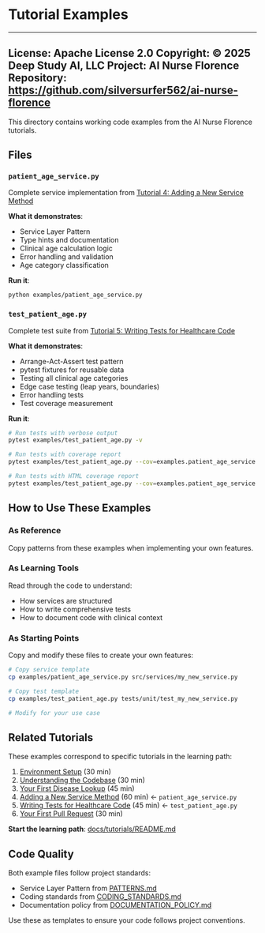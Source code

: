 # Tutorial Examples

---
**License**: Apache License 2.0
**Copyright**: © 2025 Deep Study AI, LLC
**Project**: AI Nurse Florence
**Repository**: https://github.com/silversurfer562/ai-nurse-florence
---

This directory contains working code examples from the AI Nurse Florence tutorials.

## Files

### `patient_age_service.py`
Complete service implementation from [Tutorial 4: Adding a New Service Method](../docs/tutorials/04-adding-service-method.md)

**What it demonstrates**:
- Service Layer Pattern
- Type hints and documentation
- Clinical age calculation logic
- Error handling and validation
- Age category classification

**Run it**:
```bash
python examples/patient_age_service.py
```

### `test_patient_age.py`
Complete test suite from [Tutorial 5: Writing Tests for Healthcare Code](../docs/tutorials/05-writing-healthcare-tests.md)

**What it demonstrates**:
- Arrange-Act-Assert test pattern
- pytest fixtures for reusable data
- Testing all clinical age categories
- Edge case testing (leap years, boundaries)
- Error handling tests
- Test coverage measurement

**Run it**:
```bash
# Run tests with verbose output
pytest examples/test_patient_age.py -v

# Run tests with coverage report
pytest examples/test_patient_age.py --cov=examples.patient_age_service --cov-report=term-missing

# Run tests with HTML coverage report
pytest examples/test_patient_age.py --cov=examples.patient_age_service --cov-report=html
```

## How to Use These Examples

### As Reference
Copy patterns from these examples when implementing your own features.

### As Learning Tools
Read through the code to understand:
- How services are structured
- How to write comprehensive tests
- How to document code with clinical context

### As Starting Points
Copy and modify these files to create your own features:
```bash
# Copy service template
cp examples/patient_age_service.py src/services/my_new_service.py

# Copy test template
cp examples/test_patient_age.py tests/unit/test_my_new_service.py

# Modify for your use case
```

## Related Tutorials

These examples correspond to specific tutorials in the learning path:

1. [Environment Setup](../docs/tutorials/01-environment-setup.md) (30 min)
2. [Understanding the Codebase](../docs/tutorials/02-understanding-codebase.md) (30 min)
3. [Your First Disease Lookup](../docs/tutorials/03-first-patient-lookup.md) (45 min)
4. [Adding a New Service Method](../docs/tutorials/04-adding-service-method.md) (60 min) ← `patient_age_service.py`
5. [Writing Tests for Healthcare Code](../docs/tutorials/05-writing-healthcare-tests.md) (45 min) ← `test_patient_age.py`
6. [Your First Pull Request](../docs/tutorials/06-first-pull-request.md) (30 min)

**Start the learning path**: [docs/tutorials/README.md](../docs/tutorials/README.md)

## Code Quality

Both example files follow project standards:
- Service Layer Pattern from [PATTERNS.md](../docs/PATTERNS.md)
- Coding standards from [CODING_STANDARDS.md](../docs/CODING_STANDARDS.md)
- Documentation policy from [DOCUMENTATION_POLICY.md](../docs/DOCUMENTATION_POLICY.md)

Use these as templates to ensure your code follows project conventions.
